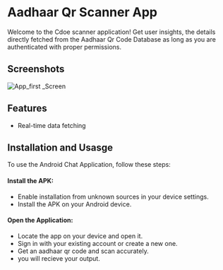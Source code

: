 # Aadhaar Qr Scanner App 

Welcome to the Cdoe scanner application! Get user insights, the details directly fetched from the Aadhaar Qr Code Database as long as you are authenticated with proper permissions.
## Screenshots

![App_first _Screen](https://github.com/rishuuppal0123/AadharQrScanner/assets/55997233/23a8955c-6512-4279-b6e7-cad6715d3b12)




## Features

- Real-time data fetching


## Installation and Usasge

To use the Android Chat Application, follow these steps:


#### Install the APK:

- Enable installation from unknown sources in your device settings.
- Install the APK on your Android device.

#### Open the Application:

- Locate the app on your device and open it.
- Sign in with your existing account or create a new one.
- Get an aadhaar qr code and scan accurately.
- you will recieve your output.


